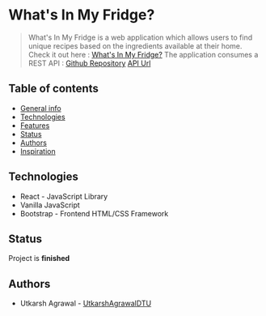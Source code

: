 # What's In My Fridge?
> What's In My Fridge is a web application which allows users to find unique recipes based on the ingredients available at their home.
> Check it out here : [What's In My Fridge?]()
> The application consumes a REST API : [Github Repository](https://github.com/UtkarshAgrawalDTU/My-Fridge-API) [API Url](https://myfridgeapi.herokuapp.com) 


## Table of contents
* [General info](#general-info)
* [Technologies](#technologies)
* [Features](#features)
* [Status](#status)
* [Authors](#authors)
* [Inspiration](#inspiration)


## Technologies
* React - JavaScript Library
* Vanilla JavaScript
* Bootstrap - Frontend HTML/CSS Framework


## Status
Project is __finished__


## Authors
* Utkarsh Agrawal - [UtkarshAgrawalDTU](https://github.com/UtkarshAgrawalDTU)

